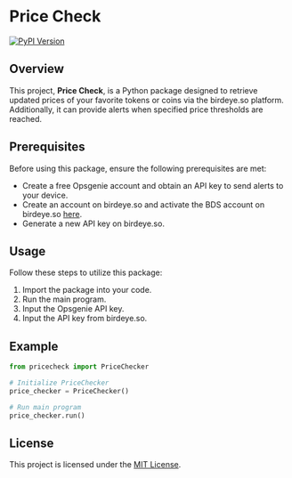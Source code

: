 # Price Check 
[![PyPI Version](https://img.shields.io/pypi/v/pricecheck)](https://pypi.org/project/pricecheck/)

## Overview
This project, **Price Check**, is a Python package designed to retrieve updated prices of your favorite tokens or coins via the birdeye.so platform. Additionally, it can provide alerts when specified price thresholds are reached.

## Prerequisites
Before using this package, ensure the following prerequisites are met:
- Create a free Opsgenie account and obtain an API key to send alerts to your device.
- Create an account on birdeye.so and activate the BDS account on birdeye.so [here](https://bds.birdeye.so/).
- Generate a new API key on birdeye.so.

## Usage
Follow these steps to utilize this package:
1. Import the package into your code.
2. Run the main program.
3. Input the Opsgenie API key.
4. Input the API key from birdeye.so.

## Example
```python
from pricecheck import PriceChecker

# Initialize PriceChecker
price_checker = PriceChecker()

# Run main program
price_checker.run()

```

## License
This project is licensed under the [MIT License](LICENSE).
